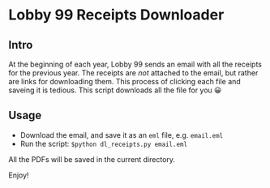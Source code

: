 # Lobby 99 Receipts Downloader
## Intro
At the beginning of each year, Lobby 99 sends an email with all the receipts for the previous year.
The receipts are *not* attached to the email, but rather are links for downloading them.
This process of clicking each file and saveing it is tedious.
This script downloads all the file for you 😀

## Usage
- Download the email, and save it as an `eml` file, e.g. `email.eml`
- Run the script: `$python dl_receipts.py email.eml`

All the PDFs will be saved in the current directory.

Enjoy!
